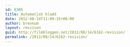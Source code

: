 ```yaml
---
id: 6305
title: Automatisk kladd
date: 2012-08-14T11:09:15+00:00
author: brennum
layout: revision
guid: http://filmbloggen.net/2012/08/14/6162-revision/
permalink: /2012/08/14/6162-revision/
---
```

